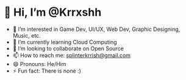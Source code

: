 # 👋 Hi, I’m @Krrxshh
- 👀 I’m interested in Game Dev, UI/UX, Web Dev, Graphic Designing, Music, etc.  
- 🌱 I’m currently learning Cloud Computing
- 💞️ I’m looking to collaborate on Open Source
- 📫 How to reach me: splinterkrrish@gmail.com
- 😄 Pronouns: He/Him
- ⚡ Fun fact: There is none :)

<!---
Krrxshh/Krrxshh is a ✨ special ✨ repository because its `README.md` (this file) appears on your GitHub profile.
You can click the Preview link to take a look at your changes.
--->
